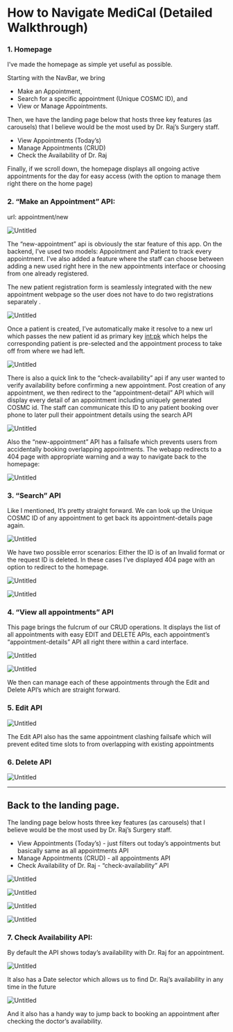 # How to Navigate MediCal (Detailed Walkthrough)

### 1. Homepage

I’ve made the homepage as simple yet useful as possible. 

Starting with the NavBar, we bring 

- Make an Appointment,
- Search for a specific appointment (Unique COSMC ID), and
- View or Manage Appointments.

Then, we have the landing page below that hosts three key features (as carousels) that I believe would be the most used by Dr. Raj’s Surgery staff. 

- View Appointments (Today’s)
- Manage Appointments (CRUD)
- Check the Availability of Dr. Raj

Finally, if we scroll down, the homepage displays all ongoing active appointments for the day for easy access (with the option to manage them right there on the home page)

### 2. “Make an Appointment” API:

url: appointment/new

![Untitled](readme_images/Untitled.png)

The “new-appointment” api is obviously the star feature of this app. On the backend, I’ve used two models: Appointment and Patient to track every appointment. I’ve also added a feature where the staff can choose between adding a new used right here in the new appointments interface or choosing from one already registered. 

The new patient registration form is seamlessly integrated with the new appointment webpage so the user does not have to do two registrations separately . 

![Untitled](readme_images/Untitled%201.png)

Once a patient is created, I’ve automatically make it resolve to a new url which passes the new patient id as primary key <int:pk> which helps the corresponding patient is pre-selected and the appointment process to take off from where we had left. 

![Untitled](readme_images/Untitled%202.png)

There is also a quick link to the “check-availability” api if any user wanted to verify availability before confirming a new appointment. Post creation of any appointment, we then redirect to the “appointment-detail” API which will display every detail of an appointment including uniquely generated COSMC id. The staff can communicate this ID to any patient booking over phone to later pull their appointment details using the search API

![Untitled](readme_images/Untitled%203.png)

Also the “new-appointment” API has a failsafe which prevents users from accidentally booking overlapping appointments. The webapp redirects to a 404 page with appropriate warning and a way to navigate back to the homepage:

![Untitled](readme_images/Untitled%204.png)

### 3. “Search” API

Like I mentioned, It’s pretty straight forward. We can look up the Unique COSMC ID of any appointment to get back its appointment-details page again. 

![Untitled](readme_images/Untitled%205.png)

We have two possible error scenarios: Either the ID is of an Invalid format or the request ID is deleted. In these cases I’ve displayed 404 page with an option to redirect to the homepage.

![Untitled](readme_images/Untitled%206.png)

![Untitled](readme_images/Untitled%207.png)

### 4. “View all appointments” API

This page brings the fulcrum of our CRUD operations. It displays the list of all appointments with easy EDIT and DELETE APIs, each appointment’s “appointment-details” API all right there within a card interface. 

![Untitled](readme_images/Untitled%208.png)

![Untitled](readme_images/Untitled%209.png)

We then can manage each of these appointments through the Edit and Delete API’s which are straight forward. 

### 5. Edit API

![Untitled](readme_images/Untitled%2010.png)

The Edit API also has the same appointment clashing failsafe which will prevent edited time slots to from overlapping with existing appointments

### 6. Delete API

![Untitled](readme_images/Untitled%2011.png)

---

## Back to the landing page.

The landing page below hosts three key features (as carousels) that I believe would be the most used by Dr. Raj’s Surgery staff. 

- View Appointments (Today’s) - just filters out today’s appointments but basically same as all appointments API
- Manage Appointments (CRUD) - all appointments API
- Check Availability of Dr. Raj  - “check-availability” API

![Untitled](readme_images/Untitled%2012.png)

![Untitled](readme_images/Untitled%2013.png)

![Untitled](readme_images/Untitled%2014.png)

![Untitled](readme_images/Untitled%2015.png)

### 7. Check Availability API:

By default the API shows today’s availability with Dr. Raj for an appointment.

![Untitled](readme_images/Untitled%2016.png)

It also has a Date selector which allows us to find Dr. Raj’s availability in any time in the future

![Untitled](readme_images/Untitled%2017.png)

And it also has a handy way to jump back to booking an appointment after checking the doctor’s availability.
